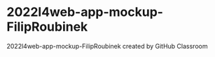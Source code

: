 # 2022l4web-app-mockup-FilipRoubinek
2022l4web-app-mockup-FilipRoubinek created by GitHub Classroom

